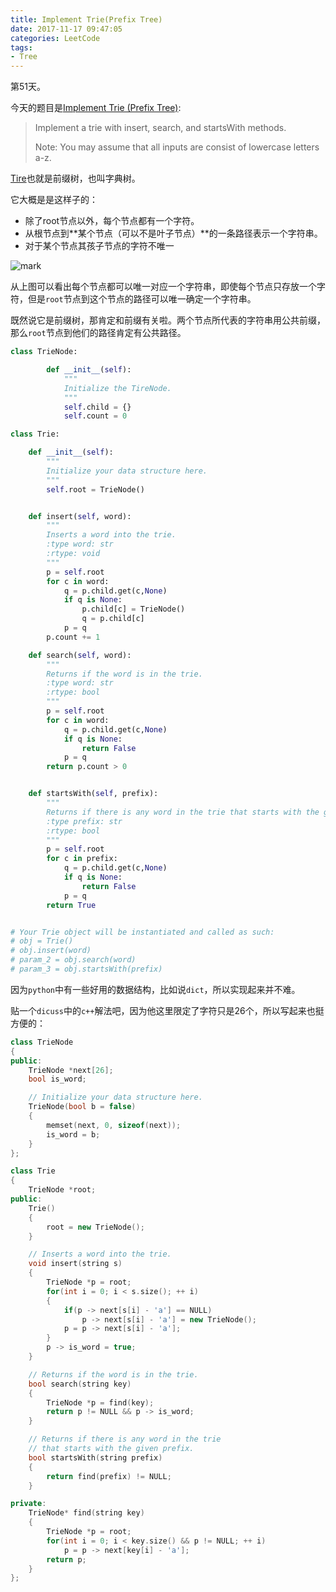 ```yaml
---
title: Implement Trie(Prefix Tree)
date: 2017-11-17 09:47:05
categories: LeetCode
tags:
- Tree
---
```


第51天。

今天的题目是[Implement Trie (Prefix Tree)](https://leetcode.com/problems/implement-trie-prefix-tree/description/):

> Implement a trie with insert, search, and startsWith methods.
>
> Note:
> You may assume that all inputs are consist of lowercase letters a-z.

[Tire](https://zh.wikipedia.org/wiki/Trie)也就是前缀树，也叫字典树。

它大概是是这样子的：

- 除了root节点以外，每个节点都有一个字符。
- 从根节点到**某个节点（可以不是叶子节点）**的一条路径表示一个字符串。
- 对于某个节点其孩子节点的字符不唯一

![mark](http://olrv1mriz.bkt.clouddn.com/blog/171117/Dgeh3dCJeB.png?imageslim)

从上图可以看出每个节点都可以唯一对应一个字符串，即使每个节点只存放一个字符，但是`root`节点到这个节点的路径可以唯一确定一个字符串。

既然说它是前缀树，那肯定和前缀有关啦。两个节点所代表的字符串用公共前缀，那么`root`节点到他们的路径肯定有公共路径。

```python
class TrieNode:

        def __init__(self):
            """
            Initialize the TireNode.
            """
            self.child = {}
            self.count = 0

class Trie:

    def __init__(self):
        """
        Initialize your data structure here.
        """
        self.root = TrieNode()


    def insert(self, word):
        """
        Inserts a word into the trie.
        :type word: str
        :rtype: void
        """
        p = self.root
        for c in word:
            q = p.child.get(c,None)
            if q is None:
                p.child[c] = TrieNode()
                q = p.child[c]
            p = q
        p.count += 1

    def search(self, word):
        """
        Returns if the word is in the trie.
        :type word: str
        :rtype: bool
        """
        p = self.root
        for c in word:   
            q = p.child.get(c,None)
            if q is None:
                return False
            p = q
        return p.count > 0


    def startsWith(self, prefix):
        """
        Returns if there is any word in the trie that starts with the given prefix.
        :type prefix: str
        :rtype: bool
        """
        p = self.root
        for c in prefix:
            q = p.child.get(c,None)
            if q is None:
                return False
            p = q
        return True


# Your Trie object will be instantiated and called as such:
# obj = Trie()
# obj.insert(word)
# param_2 = obj.search(word)
# param_3 = obj.startsWith(prefix)
```

因为`python`中有一些好用的数据结构，比如说`dict`，所以实现起来并不难。

贴一个`dicuss`中的`c++`解法吧，因为他这里限定了字符只是26个，所以写起来也挺方便的：

```c++
class TrieNode
{
public:
    TrieNode *next[26];
    bool is_word;

    // Initialize your data structure here.
    TrieNode(bool b = false)
    {
        memset(next, 0, sizeof(next));
        is_word = b;
    }
};

class Trie
{
    TrieNode *root;
public:
    Trie()
    {
        root = new TrieNode();
    }

    // Inserts a word into the trie.
    void insert(string s)
    {
        TrieNode *p = root;
        for(int i = 0; i < s.size(); ++ i)
        {
            if(p -> next[s[i] - 'a'] == NULL)
                p -> next[s[i] - 'a'] = new TrieNode();
            p = p -> next[s[i] - 'a'];
        }
        p -> is_word = true;
    }

    // Returns if the word is in the trie.
    bool search(string key)
    {
        TrieNode *p = find(key);
        return p != NULL && p -> is_word;
    }

    // Returns if there is any word in the trie
    // that starts with the given prefix.
    bool startsWith(string prefix)
    {
        return find(prefix) != NULL;
    }

private:
    TrieNode* find(string key)
    {
        TrieNode *p = root;
        for(int i = 0; i < key.size() && p != NULL; ++ i)
            p = p -> next[key[i] - 'a'];
        return p;
    }
};
```